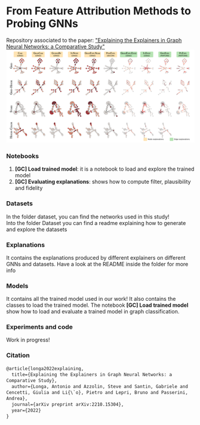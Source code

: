 # From Feature Attribution Methods to Probing GNNs
Repository associated to the paper: ["Explaining the Explainers in Graph Neural Networks: a Comparative Study"](https://arxiv.org/pdf/2210.15304.pdf)
![Explanations example](img.png)


### Notebooks
1. **[GC] Load trained model**: it is a notebook to load and explore the trained model
2. **[GC] Evaluating explanations**: shows how to compute filter, plausibility and fidelity

### Datasets
In the folder dataset, you can find the networks used in this study!  
Into the folder Dataset you can find a readme explaining how to generate and explore the datasets

### Explanations
It contains the explanations produced by different explainers on different GNNs and datasets. Have a look at the README inside the folder for more info

### Models
It contains all the trained model used in our work! It also contains the classes to load the trained model. The notebook **[GC] Load trained model** show how to load and evaluate a trained model in graph classification.


### Experiments and code 
Work in progress!


### Citation

```
@article{longa2022explaining,
  title={Explaining the Explainers in Graph Neural Networks: a Comparative Study},
  author={Longa, Antonio and Azzolin, Steve and Santin, Gabriele and Cencetti, Giulia and Li{\`o}, Pietro and Lepri, Bruno and Passerini, Andrea},
  journal={arXiv preprint arXiv:2210.15304},
  year={2022}
}
```
